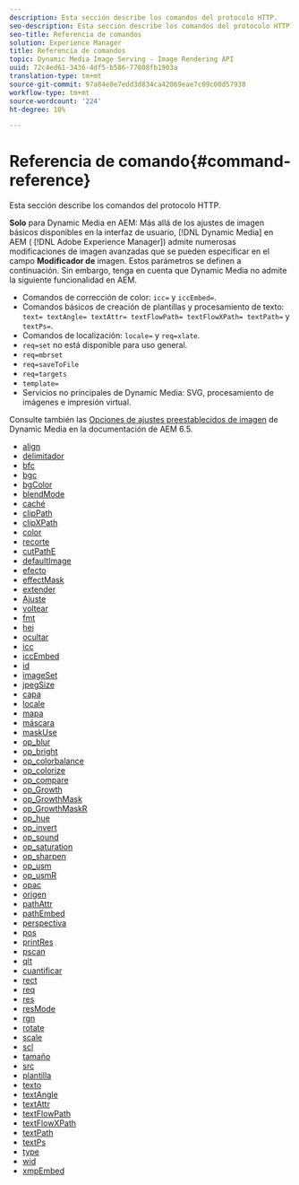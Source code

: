 ```yaml
---
description: Esta sección describe los comandos del protocolo HTTP.
seo-description: Esta sección describe los comandos del protocolo HTTP.
seo-title: Referencia de comandos
solution: Experience Manager
title: Referencia de comandos
topic: Dynamic Media Image Serving - Image Rendering API
uuid: 72c4ed61-3436-4df5-b586-77808fb1903a
translation-type: tm+mt
source-git-commit: 97a84e8e7edd3d834ca42069eae7c09c00d57938
workflow-type: tm+mt
source-wordcount: '224'
ht-degree: 10%

---
```



# Referencia de comando{#command-reference}

Esta sección describe los comandos del protocolo HTTP.

**Solo** para Dynamic Media en AEM: Más allá de los ajustes de imagen básicos disponibles en la interfaz de usuario,  [!DNL Dynamic Media] en AEM (  [!DNL Adobe Experience Manager]) admite numerosas modificaciones de imagen avanzadas que se pueden especificar en el campo  **Modificador de** imagen. Estos parámetros se definen a continuación. Sin embargo, tenga en cuenta que Dynamic Media no admite la siguiente funcionalidad en AEM.

* Comandos de corrección de color: `icc=` y `iccEmbed=`.
* Comandos básicos de creación de plantillas y procesamiento de texto: `text= textAngle= textAttr= textFlowPath= textFlowXPath= textPath=` y `textPs=`.
* Comandos de localización: `locale=` y `req=xlate`.
* `req=set` no está disponible para uso general.
* `req=mbrset`
* `req=saveToFile`
* `req=targets`
* `template=`
* Servicios no principales de Dynamic Media: SVG, procesamiento de imágenes e impresión virtual.

<!-- Adobe IS command examples website  http://sj1010010254235.corp.adobe.com/iscommands/ -->

Consulte también las [Opciones de ajustes preestablecidos de imagen](https://docs.adobe.com/content/help/en/experience-manager-65/assets/dynamic/managing-image-presets.html#image-preset-options) de Dynamic Media en la documentación de AEM 6.5.

* [align](r-align.md)
* [delimitador](r-anchor.md)
* [bfc](r-bfc.md)
* [bgc](r-bgc.md)
* [bgColor](r-bgcolor.md)
* [blendMode](r-blendmode.md)
* [caché](r-is-http-cache.md)
* [clipPath](r-clippath.md)
* [clipXPath](r-clipxpath.md)
* [color](r-color-commandref.md)
* [recorte](r-crop.md)
* [cutPathE](r-croppath.md)
* [defaultImage](r-is-http-defaultimage.md)
* [efecto](r-effect.md)
* [effectMask](r-effectmask.md)
* [extender](r-extend.md)
* [Ajuste](r-fit.md)
* [voltear](r-flip.md)
* [fmt](r-is-http-fmt.md)
* [hei](r-is-http-hei.md)
* [ocultar](r-hide.md)
* [icc](r-icc.md)
* [iccEmbed](r-iccembed.md)
* [id](r-id.md)
* [imageSet](r-imageset.md)
* [jpegSize](r-jpegsize.md)
* [capa](r-layer.md)
* [locale](r-locale.md)
* [mapa](r-map.md)
* [máscara](r-mask.md)
* [maskUse](r-maskuse.md)
* [op_blur](r-op-blur.md)
* [op_bright](r-op-brightness.md)
* [op_colorbalance](r-op-colorbalance.md)
* [op_colorize](r-op-colorize.md)
* [op_compare](r-op-contrast.md)
* [op_Growth](r-op-grow.md)
* [op_GrowthMask](r-op-growmask.md)
* [op_GrowthMaskR](r-op-growmaskr.md)
* [op_hue](r-op-hue.md)
* [op_invert](r-op-invert.md)
* [op_sound](r-op-noise.md)
* [op_saturation](r-op-saturation.md)
* [op_sharpen](r-op-sharpen.md)
* [op_usm](r-op-usm.md)
* [op_usmR](r-op-usmr.md)
* [opac](r-opac.md)
* [origen](r-origin.md)
* [pathAttr](r-pathattr.md)
* [pathEmbed](r-pathembed.md)
* [perspectiva](r-perspective.md)
* [pos](r-pos.md)
* [printRes](r-printres.md)
* [pscan](r-pscan.md)
* [qlt](r-is-http-qlt.md)
* [cuantificar](r-is-http-quantize.md)
* [rect](r-rect.md)
* [req](r-req/r-req.md)
* [res](r-res.md)
* [resMode](r-is-http-resmode.md)
* [rgn](r-rgn.md)
* [rotate](r-rotate.md)
* [scale](r-is-http-scale.md)
* [scl](r-scl.md)
* [tamaño](r-size-reference.md)
* [src](r-src.md)
* [plantilla](r-template.md)
* [texto](r-text.md)
* [textAngle](r-textangle.md)
* [textAttr](r-textattr.md)
* [textFlowPath](r-textflowpath.md)
* [textFlowXPath](r-textflowxpath.md)
* [textPath](r-textpath.md)
* [textPs](r-textps.md)
* [type](r-type.md)
* [wid](r-is-http-wid.md)
* [xmpEmbed](r-xmpembed.md)
